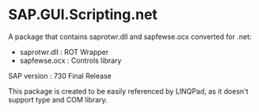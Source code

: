 # SAP.GUI.Scripting.net

A package that contains saprotwr.dll and sapfewse.ocx converted for .net:

- saprotwr.dll : ROT Wrapper
- sapfewse.ocx : Controls library

SAP version : 730 Final Release

This package is created to be easily referenced by LINQPad, as it doesn't support type and COM library.